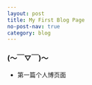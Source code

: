 ```yaml
---
layout: post
title: My First Blog Page
no-post-nav: true
category: blog
---
```


### (～￣▽￣)～

* 第一篇个人博页面
